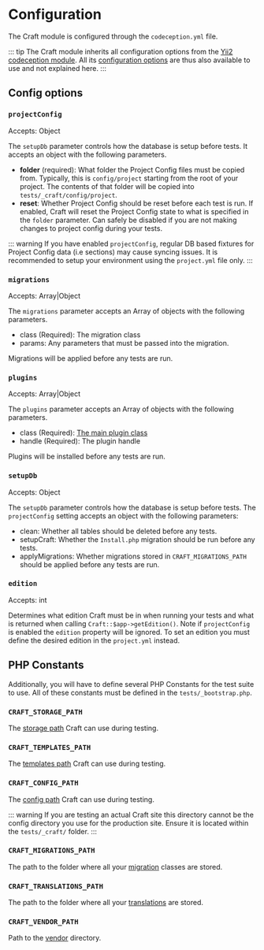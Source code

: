 # Configuration

The Craft module is configured through the `codeception.yml` file.

::: tip
The Craft module inherits all configuration options from the [Yii2 codeception module](https://codeception.com/for/yii). All its [configuration options](https://codeception.com/docs/modules/Yii2) are thus also available to use and not explained here.
:::

## Config options
### `projectConfig`

Accepts: Object

The `setupDb` parameter controls how the database is setup before tests. It accepts an object with the following parameters.

- **folder** (required): What folder the Project Config files must be copied from. Typically, this is `config/project` starting from the root of your project. The contents of that folder will be copied into `tests/_craft/config/project`.
- **reset**: Whether Project Config should be reset before each test is run. If enabled, Craft will reset the Project Config state to what is specified in the `folder` parameter. Can safely be disabled if you are not making changes to project config during your tests.

::: warning
If you have enabled `projectConfig`, regular DB based fixtures for Project Config data (i.e sections) may cause syncing issues. It is recommended to setup your environment using the `project.yml` file only.
:::

### `migrations`

Accepts: Array|Object

The `migrations` parameter accepts an Array of objects with the following parameters.

- class (Required): The migration class
- params: Any parameters that must be passed into the migration.

Migrations will be applied before any tests are run.

### `plugins`

Accepts: Array|Object

The `plugins` parameter accepts an Array of objects with the following parameters.

- class (Required): [The main plugin class](../../extend/plugin-guide.md#the-plugin-class)
- handle (Required): The plugin handle

Plugins will be installed before any tests are run.

### `setupDb`

Accepts: Object

The `setupDb` parameter controls how the database is setup before tests. The `projectConfig` setting accepts an object with the following parameters:

- clean: Whether all tables should be deleted before any tests.
- setupCraft: Whether the `Install.php` migration should be run before any tests.
- applyMigrations: Whether migrations stored in `CRAFT_MIGRATIONS_PATH` should be applied before any tests are run.

### `edition`
Accepts: int

Determines what edition Craft must be in when running your tests and what is returned when calling `Craft::$app->getEdition()`. Note if `projectConfig` is enabled the `edition` property will be ignored. To set an edition you must define the desired edition in the `project.yml` instead.

## PHP Constants
Additionally, you will have to define several PHP Constants for the test suite to use. All of these constants must be defined in the `tests/_bootstrap.php`.

### `CRAFT_STORAGE_PATH`
The [storage path](../../directory-structure.md#storage) Craft can use during testing.

### `CRAFT_TEMPLATES_PATH`
The [templates path](../../directory-structure.md#templates) Craft can use during testing.

### `CRAFT_CONFIG_PATH`
The [config path](../../directory-structure.md#config) Craft can use during testing.

::: warning
If you are testing an actual Craft site this directory cannot be the config directory you use for the production site. Ensure it is located within the `tests/_craft/` folder.
:::

### `CRAFT_MIGRATIONS_PATH`
The path to the folder where all your [migration](../../extend/migrations.md) classes are stored.

### `CRAFT_TRANSLATIONS_PATH`
The path to the folder where all your [translations](../../static-translations.md) are stored.

### `CRAFT_VENDOR_PATH`
Path to the [vendor](../../directory-structure.md#vendor) directory.

